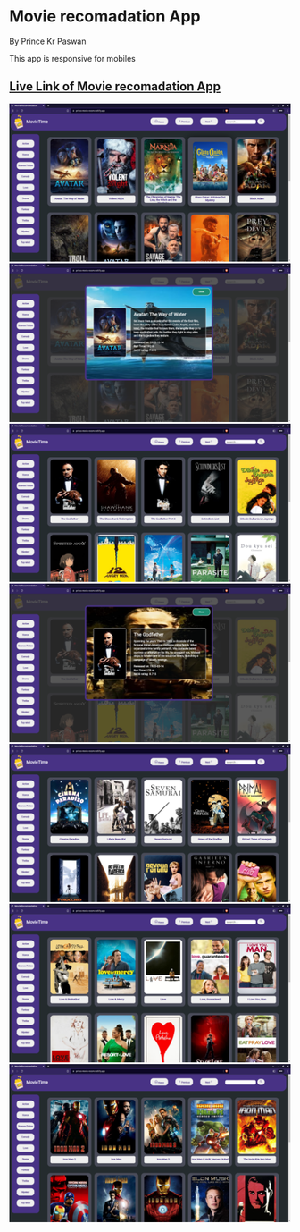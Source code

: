 # Movie recomadation App

By Prince Kr Paswan

This app is responsive for mobiles 

## [Live Link of Movie recomadation App](https://prince-movie-recom.netlify.app/)


![Completed Website](./mr1.png)
![](mr2.png)
![](mr3.png)
![](mr4.png)
![](mr5.png)
![](mr6.png)
![](mr7.png)

